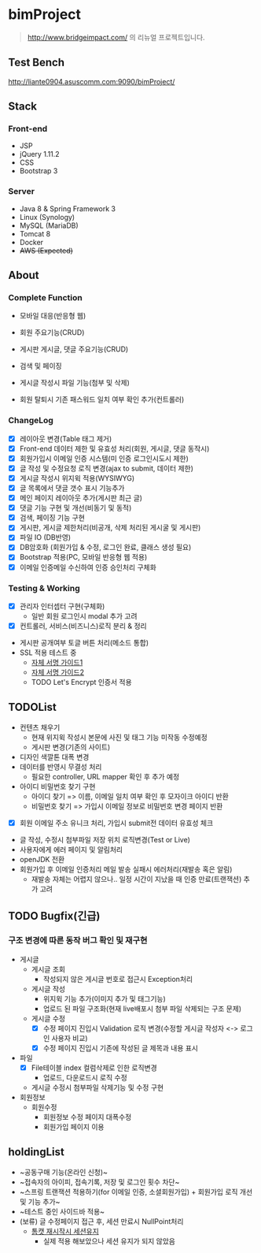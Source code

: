 # bimProject

> http://www.bridgeimpact.com/ 의 리뉴얼 프로젝트입니다.  

## Test Bench
http://liante0904.asuscomm.com:9090/bimProject/

## Stack


### Front-end
- JSP
- jQuery 1.11.2
- CSS
- Bootstrap 3

### Server
- Java 8 & Spring Framework 3
- Linux (Synology)
- MySQL (MariaDB)
- Tomcat 8
- Docker
- ~~AWS (Expected)~~

## About
### Complete Function
- 모바일 대응(반응형 웹)
- 회원 주요기능(CRUD)
- 게시판 게시글, 댓글 주요기능(CRUD) 
- 검색 및 페이징
- 게시글 작성시 파일 기능(첨부 및 삭제)

- 회원 탈퇴시 기존 패스워드 일치 여부 확인 추가(컨트롤러) 
### ChangeLog
- [x] 레이아웃 변경(Table 태그 제거)
- [x] Front-end 데이터 제한 및 유효성 처리(회원, 게시글, 댓글 동작시)
- [x] 회원가입시 이메일 인증 시스템(미 인증 로그인시도시 제한)
- [x] 글 작성 및 수정요청 로직 변경(ajax to submit, 데이터 제한)
- [x] 게시글 작성시 위지윅 적용(WYSIWYG)
- [x] 글 목록에서 댓글 갯수 표시 기능추가
- [x] 메인 페이지 레이아웃 추가(게시판 최근 글)
- [x] 댓글 기능 구현 및 개선(비동기 및 동적)
- [x] 검색, 페이징 기능 구현
- [x] 게시판, 게시글 제한처리(비공개, 삭제 처리된 게시굴 및 게시판)
- [x] 파일 IO (DB반영)
- [x] DB암호화 (회원가입 & 수정, 로그인 완료, 클래스 생성 필요)
- [x] Bootstrap 적용(PC, 모바일 반응형 웹 적용)
- [x] 이메일 인증메일 수신하여 인증 승인처리 구체화
### Testing & Working
- [x] 관리자 인터셉터 구현(구체화)
    - 일반 회원 로그인시 modal 추가 고려
- [x] 컨트롤러, 서비스(비즈니스)로직 분리 & 정리
- 게시판 공개여부 토글 버튼 처리(메소드 통합)
- SSL 적용 테스트 중
    - [자체 서명 가이드1](http://gdtbgl93.tistory.com/74)
    - [자체 서명 가이드2](https://dzone.com/articles/setting-ssl-tomcat-5-minutes)
    - TODO Let's Encrypt 인증서 적용

## TODOList
- 컨텐츠 채우기
    - 현재 위지윅 작성시 본문에 사진 및 태그 기능 미작동 수정예정
	- 게시판 변경(기존의 사이트)
- 디자인 색깔톤 대폭 변경
- 데이터를 반영시 무결성 처리
    - 필요한 controller, URL mapper 확인 후 추가 예정
- 아이디 비밀번호 찾기 구현
    - 아이디 찾기 => 이름, 이메일 일치 여부 확인 후 모자이크 아이디 반환
    - 비밀번호 찾기 => 가입시 이메일 정보로 비밀번호 변경 페이지 반환 
- [x] 회원 이메일 주소 유니크 처리, 가입시 submit전 데이터 유효성 체크
- 글 작성, 수정시 첨부파일 저장 위치 로직변경(Test or Live)
- 사용자에게 에러 페이지 및 알림처리
- openJDK 전환
- 회원가입 후 이메일 인증처리 메일 발송 실패시 에러처리(재발송 혹은 알림) 
    - 재발송 자체는 어렵지 않으나.. 일정 시간이 지났을 때 인증 만료(트랜잭션) 추가 고려
## TODO Bugfix(긴급)
### 구조 변경에 따른 동작 버그 확인 및 재구현
- 게시글
	- 게시글 조회
		- 작성되지 않은 게시글 번호로 접근시 Exception처리
	- 게시글 작성
		- 위지윅 기능 추가(이미지 추가 및 태그기능)
		- 업로드 된 파일 구조화(현재 live배포시 첨부 파일 삭제되는 구조 문제)
	- 게시글 수정
		- [x] 수정 페이지 진입시 Validation 로직 변경(수정할 게시글 작성자 <-> 로그인 사용자 비교)
		- [x] 수정 페이지 진입시 기존에 작성된 글 제목과 내용 표시
- 파일
	-  [x] File테이블 index 컬럼삭제로 인한 로직변경
		- 업로드, 다운로드시 로직 수정
	- 게시글 수정시 첨부파일 삭제기능 및 수정 구현 
- 회원정보
	- 회원수정
		- 회원정보 수정 페이지 대폭수정
		- 회원가입 페이지 이용

## holdingList
- ~공동구매 기능(온라인 신청)~
- ~접속자의 아이피, 접속기록, 저장 및 로그인 횟수 차단~
- ~스프링 트랜잭션 적용하기(for 이메일 인증, 소셜회원가입) + 회원가입 로직 개선 및 기능 추가~
- ~테스트 중인 사이드바 적용~
- (보류) 글 수정페이지 접근 후, 세션 만료시 NullPoint처리 
    - [톰캣 재시작시 세션유지](http://intro0517.tistory.com/147)
        - 실제 적용 해보았으나 세션 유지가 되지 않았음 
